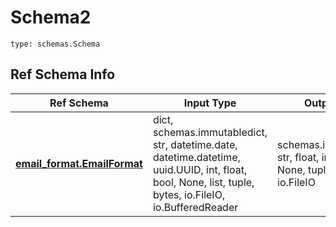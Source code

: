 # Schema2
```
type: schemas.Schema
```

## Ref Schema Info
Ref Schema | Input Type | Output Type
---------- | ---------- | -----------
[**email_format.EmailFormat**](../../../../../../components/schema/email_format.md) | dict, schemas.immutabledict, str, datetime.date, datetime.datetime, uuid.UUID, int, float, bool, None, list, tuple, bytes, io.FileIO, io.BufferedReader | schemas.immutabledict, str, float, int, bool, None, tuple, bytes, io.FileIO
